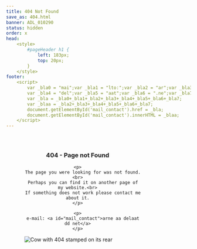 ```yaml
---
title: 404 Not Found
save_as: 404.html
banner: ADL_010290
status: hidden
order: x
head: 
    <style>
        #pageHeader h1 {
            left: 183px;
            top: 20px;
        }
    </style>
footer:  
    <script>
        var _bla0 = "mai";var _bla1 = "lto:";var _bla2 = "ar";var _bla3 = "ne@";
        var _bla4 = "del";var _bla5 = "aat";var _bla6 = ".ne";var _bla7 = "t";
        var _bla = _bla0+_bla1+_bla2+_bla3+_bla4+_bla5+_bla6+_bla7;
        var _blaa = _bla2+_bla3+_bla4+_bla5+_bla6+_bla7;
        document.getElementById('mail_contact').href = _bla;
        document.getElementById('mail_contact').innerHTML = _blaa;
    </script>
---
```


<div style="margin: 25px 20px 0px 20px; text-align: center; float:left; width:350px; display: block;">
    <h3>404 - Page not Found</h3>

    <p>
        The page you were looking for was not found.<br>
        Perhaps you can find it on another page of my website.<br>
        If something does not work please contact me about it.
    </p>

    <p>
        e-mail: <a id="mail_contact">arne aa delaat dd net</a>
    </p>
</div>

<div style="float:left; margin: 0px 55px 30px 50px; width:367px; display: block;">
    <img src="/static/base/images_404/404.jpg" alt="Cow with 404 stamped on its rear">
</div>
